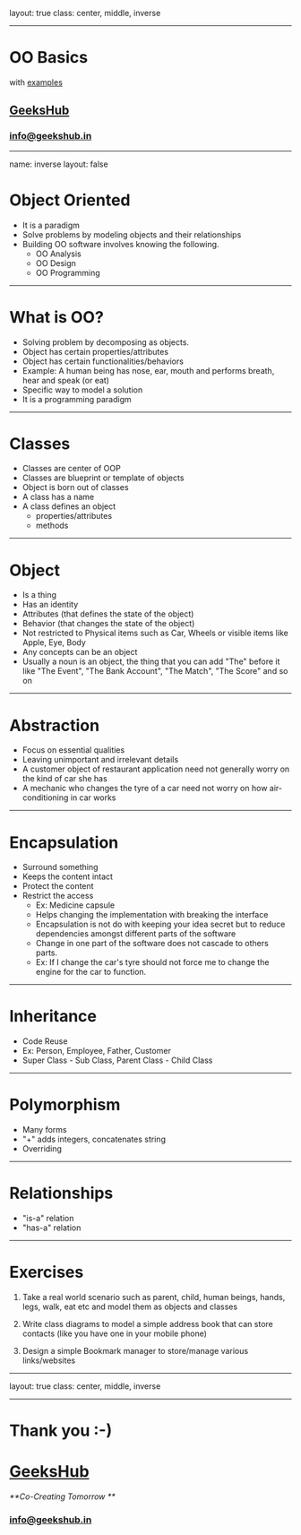 layout: true
class: center, middle, inverse

---

# OO Basics
with [examples](classes.ipynb)
## [GeeksHub](http://www.geekshub.in)
### [info@geekshub.in](mailto:info@geekshub.in)

---

name: inverse
layout: false

# Object Oriented
- It is a paradigm
- Solve problems by modeling objects and their relationships
- Building OO software involves knowing the following.
    - OO Analysis
    - OO Design
    - OO Programming

---

# What is OO?
- Solving problem by decomposing as objects.
- Object has certain properties/attributes
- Object has certain functionalities/behaviors
- Example: A human being has nose, ear, mouth and performs breath, hear and speak (or eat)
- Specific way to model a solution
- It is a programming paradigm

---

# Classes
- Classes are center of OOP
- Classes are blueprint or template of objects
- Object is born out of classes
- A class has a name
- A class defines an object
    - properties/attributes
    - methods

---

# Object
- Is a thing
- Has an identity
- Attributes (that defines the state of the object)
- Behavior (that changes the state of the object)
- Not restricted to Physical items such as Car, Wheels or visible items like Apple, Eye, Body
- Any concepts can be an object
- Usually a noun is an object, the thing that you can add "The" before it like "The Event", "The Bank Account", "The Match", "The Score" and so on

---

# Abstraction
- Focus on essential qualities
- Leaving unimportant and irrelevant details
- A customer object of restaurant application need not generally worry on the kind of car she has
- A mechanic who changes the tyre of a car need not worry on how air-conditioning in car works

---

# Encapsulation
- Surround something
- Keeps the content intact
- Protect the content
- Restrict the access
    - Ex: Medicine capsule
    - Helps changing the implementation with breaking the interface
    - Encapsulation is not do with keeping your idea secret but to reduce dependencies amongst different parts of the software
    - Change in one part of the software does not cascade to others parts.
    - Ex: If I change the car's tyre should not force me to change the engine for the car to function.

---

# Inheritance
- Code Reuse
- Ex: Person, Employee, Father, Customer
- Super Class - Sub Class, Parent Class - Child Class

---

# Polymorphism
- Many forms
- "+" adds integers, concatenates string
- Overriding

---

# Relationships
- "is-a" relation
- "has-a" relation

---

# Exercises

1. Take a real world scenario such as parent, child, human beings, hands, legs, walk, eat etc and model them as objects and classes

2. Write class diagrams to model a simple address book that can store contacts (like you have one in your mobile phone)

3. Design a simple Bookmark manager to store/manage various links/websites

---

layout: true
class: center, middle, inverse

---

# Thank you :-)

# [GeeksHub](http://www.geekshub.in)
_**Co-Creating Tomorrow **_
### [info@geekshub.in](mailto:info@geekshub.in)